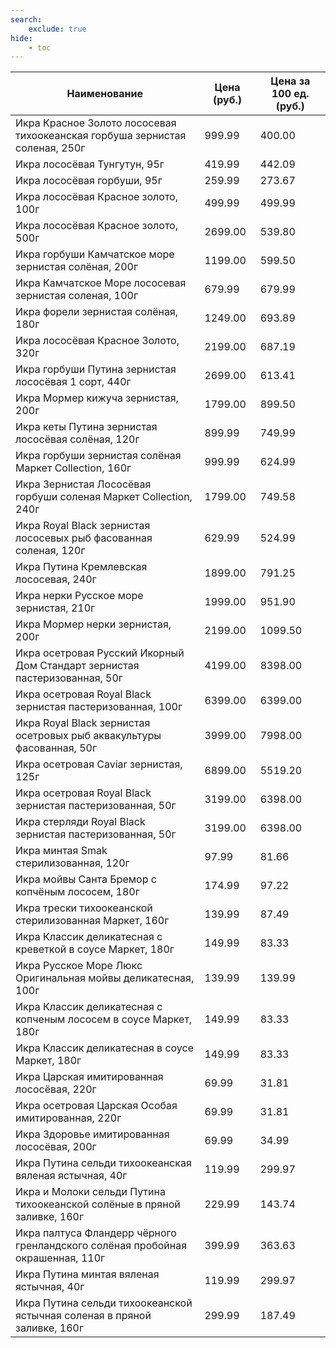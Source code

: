 ```yaml
---
search:
    exclude: true
hide:
    - toc
---
```


| Наименование | Цена (руб.) | Цена за 100 ед. (руб.) |
| -- | -- | -- |
| Икра Красное Золото лососевая тихоокеанская горбуша зернистая соленая, 250г | 999.99 | 400.00 |
| Икра лососёвая Тунгутун, 95г | 419.99 | 442.09 |
| Икра лососёвая горбуши, 95г | 259.99 | 273.67 |
| Икра лососёвая Красное золото, 100г | 499.99 | 499.99 |
| Икра лососёвая Красное золото, 500г | 2699.00 | 539.80 |
| Икра горбуши Камчатское море зернистая солёная, 200г | 1199.00 | 599.50 |
| Икра Камчатское Море лососевая зернистая соленая, 100г | 679.99 | 679.99 |
| Икра форели зернистая солёная, 180г | 1249.00 | 693.89 |
| Икра лососёвая Красное Золото, 320г | 2199.00 | 687.19 |
| Икра горбуши Путина зернистая лососёвая 1 сорт, 440г | 2699.00 | 613.41 |
| Икра Мормер кижуча зернистая, 200г | 1799.00 | 899.50 |
| Икра кеты Путина зернистая лососёвая солёная, 120г | 899.99 | 749.99 |
| Икра горбуши зернистая солёная Маркет Collection, 160г | 999.99 | 624.99 |
| Икра Зернистая Лососёвая горбуши соленая Маркет Collection, 240г | 1799.00 | 749.58 |
| Икра Royal Black зернистая лососевых рыб фасованная соленая, 120г | 629.99 | 524.99 |
| Икра Путина Кремлевская лососевая, 240г | 1899.00 | 791.25 |
| Икра нерки Русское море зернистая, 210г | 1999.00 | 951.90 |
| Икра Мормер нерки зернистая, 200г | 2199.00 | 1099.50 |
| Икра осетровая Русский Икорный Дом Стандарт зернистая пастеризованная, 50г | 4199.00 | 8398.00 |
| Икра осетровая Royal Black зернистая пастеризованная, 100г | 6399.00 | 6399.00 |
| Икра Royal Black зернистая осетровых рыб аквакультуры фасованная, 50г | 3999.00 | 7998.00 |
| Икра осетровая Caviar зернистая, 125г | 6899.00 | 5519.20 |
| Икра осетровая Royal Black зернистая пастеризованная, 50г | 3199.00 | 6398.00 |
| Икра стерляди Royal Black зернистая пастеризованная, 50г | 3199.00 | 6398.00 |
| Икра минтая Smak стерилизованная, 120г | 97.99 | 81.66 |
| Икра мойвы Санта Бремор с копчёным лососем, 180г | 174.99 | 97.22 |
| Икра трески тихоокеанской стерилизованная Маркет, 160г | 139.99 | 87.49 |
| Икра Классик деликатесная с креветкой в соусе Маркет, 180г | 149.99 | 83.33 |
| Икра Русское Море Люкс Оригинальная мойвы деликатесная, 100г | 139.99 | 139.99 |
| Икра Классик деликатесная с копченым лососем в соусе Маркет, 180г | 149.99 | 83.33 |
| Икра Классик деликатесная в соусе Маркет, 180г | 149.99 | 83.33 |
| Икра Царская имитированная лососёвая, 220г | 69.99 | 31.81 |
| Икра осетровая Царская Особая имитированная, 220г | 69.99 | 31.81 |
| Икра Здоровье имитированная лососёвая, 200г | 69.99 | 34.99 |
| Икра Путина сельди тихоокеанская вяленая ястычная, 40г | 119.99 | 299.97 |
| Икра и Молоки сельди Путина тихоокеанской солёные в пряной заливке, 160г | 229.99 | 143.74 |
| Икра палтуса Фландерр чёрного гренландского солёная пробойная окрашенная, 110г | 399.99 | 363.63 |
| Икра Путина минтая вяленая ястычная, 40г | 119.99 | 299.97 |
| Икра Путина сельди тихоокеанской ястычная соленая в пряной заливке, 160г | 299.99 | 187.49 |
